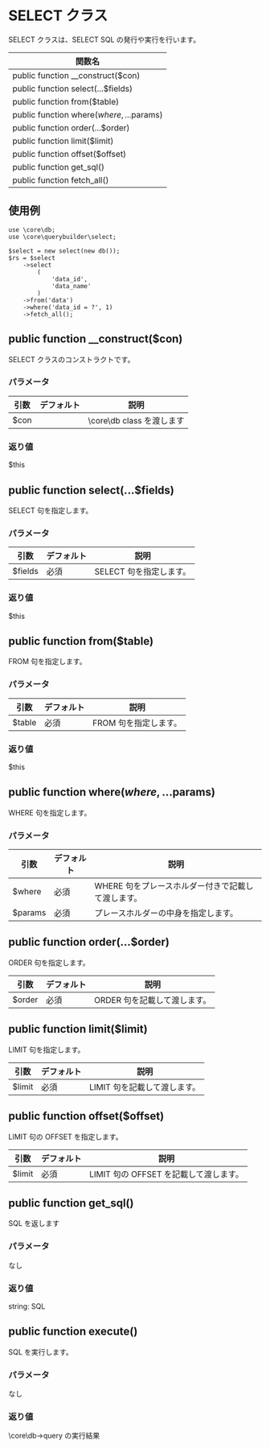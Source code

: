 # SELECT クラス

SELECT クラスは、SELECT SQL の発行や実行を行います。

|関数名|
|----|
|public function __construct($con)|
|public function select(...$fields)|
|public function from($table)|
|public function where($where, ...$params)|
|public function order(...$order)|
|public function limit($limit)|
|public function offset($offset)|
|public function get_sql()|
|public function fetch_all()|

## 使用例

```
use \core\db;
use \core\querybuilder\select;

$select = new select(new db());
$rs = $select
    ->select
        (
            'data_id',
            'data_name'
        )
    ->from('data')
    ->where('data_id = ?', 1)
    ->fetch_all();
```

## public function __construct($con)

SELECT クラスのコンストラクトです。

### パラメータ

|引数|デフォルト|説明|
|----|----|----|
|$con||\core\db class を渡します|

### 返り値

$this

## public function select(...$fields)

SELECT 句を指定します。

### パラメータ

|引数|デフォルト|説明|
|----|----|----|
|$fields|必須|SELECT 句を指定します。|

### 返り値

$this

## public function from($table)

FROM 句を指定します。

### パラメータ

|引数|デフォルト|説明|
|----|----|----|
|$table|必須|FROM 句を指定します。|

### 返り値

$this

## public function where($where, ...$params)

WHERE 句を指定します。

### パラメータ

|引数|デフォルト|説明|
|----|----|----|
|$where|必須|WHERE 句をプレースホルダー付きで記載して渡します。|
|$params|必須|プレースホルダーの中身を指定します。|

## public function order(...$order)

ORDER 句を指定します。

|引数|デフォルト|説明|
|----|----|----|
|$order|必須|ORDER 句を記載して渡します。|

## public function limit($limit)

LIMIT 句を指定します。

|引数|デフォルト|説明|
|----|----|----|
|$limit|必須|LIMIT 句を記載して渡します。|

## public function offset($offset)

LIMIT 句の OFFSET を指定します。

|引数|デフォルト|説明|
|----|----|----|
|$limit|必須|LIMIT 句の OFFSET を記載して渡します。|

## public function get_sql()

SQL を返します

### パラメータ

なし

### 返り値

string:
SQL


## public function execute()

SQL を実行します。

### パラメータ

なし

### 返り値

\core\db->query の実行結果